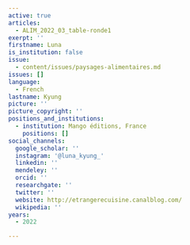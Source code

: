 ```yaml
---
active: true
articles:
  - ALIM_2022_03_table-ronde1
exerpt: ''
firstname: Luna
is_institution: false
issue:
  - content/issues/paysages-alimentaires.md
issues: []
language:
  - French
lastname: Kyung
picture: ''
picture_copyright: ''
positions_and_institutions:
  - institution: Mango éditions, France
    positions: []
social_channels:
  google_scholar: ''
  instagram: '@luna_kyung_'
  linkedin: ''
  mendeley: ''
  orcid: ''
  researchgate: ''
  twitter: ''
  website: http://etrangerecuisine.canalblog.com/
  wikipedia: ''
years:
  - 2022

---
```


